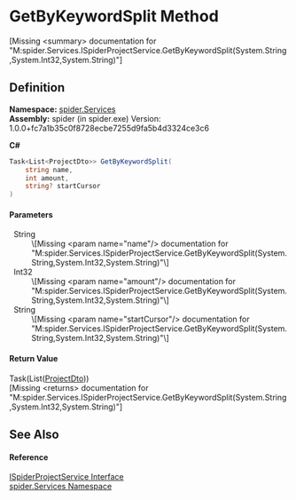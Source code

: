 # GetByKeywordSplit Method


\[Missing &lt;summary&gt; documentation for "M:spider.Services.ISpiderProjectService.GetByKeywordSplit(System.String,System.Int32,System.String)"\]



## Definition
**Namespace:** <a href="c6df77e0-28de-d4ed-9b46-1241a40828db">spider.Services</a>  
**Assembly:** spider (in spider.exe) Version: 1.0.0+fc7a1b35c0f8728ecbe7255d9fa5b4d3324ce3c6

**C#**
``` C#
Task<List<ProjectDto>> GetByKeywordSplit(
	string name,
	int amount,
	string? startCursor
)
```



#### Parameters
<dl><dt>  String</dt><dd>\[Missing &lt;param name="name"/&gt; documentation for "M:spider.Services.ISpiderProjectService.GetByKeywordSplit(System.String,System.Int32,System.String)"\]</dd><dt>  Int32</dt><dd>\[Missing &lt;param name="amount"/&gt; documentation for "M:spider.Services.ISpiderProjectService.GetByKeywordSplit(System.String,System.Int32,System.String)"\]</dd><dt>  String</dt><dd>\[Missing &lt;param name="startCursor"/&gt; documentation for "M:spider.Services.ISpiderProjectService.GetByKeywordSplit(System.String,System.Int32,System.String)"\]</dd></dl>

#### Return Value
Task(List(<a href="7153ffa9-75d9-d756-b8b0-dace1841bf5b">ProjectDto</a>))  
\[Missing &lt;returns&gt; documentation for "M:spider.Services.ISpiderProjectService.GetByKeywordSplit(System.String,System.Int32,System.String)"\]

## See Also


#### Reference
<a href="3bbaf1f1-eb83-5d9a-4724-94a7825b039d">ISpiderProjectService Interface</a>  
<a href="c6df77e0-28de-d4ed-9b46-1241a40828db">spider.Services Namespace</a>  
